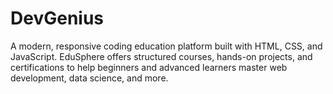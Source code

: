 # DevGenius
A modern, responsive coding education platform built with HTML, CSS, and JavaScript. EduSphere offers structured courses, hands-on projects, and certifications to help beginners and advanced learners master web development, data science, and more.
